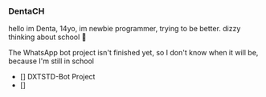 ### DentaCH
hello im Denta, 14yo, im newbie programmer, trying to be better.
dizzy thinking about school 🥴

The WhatsApp bot project isn't finished yet, so I don't know when it will be, because I'm still in school

- [] DXTSTD-Bot Project
- [] 

<!--
**DentaStudio/DentaStudio** is a ✨ _special_ ✨ repository because its `README.md` (this file) appears on your GitHub profile.

Here are some ideas to get you started:

- 🔭 I’m currently working on ...
- 🌱 I’m currently learning ...
- 👯 I’m looking to collaborate on ...
- 🤔 I’m looking for help with ...
- 💬 Ask me about ...
- 📫 How to reach me: ...
- 😄 Pronouns: ...
- ⚡ Fun fact: ...
-->
